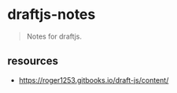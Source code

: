 # draftjs-notes
> Notes for draftjs.

## resources
- https://roger1253.gitbooks.io/draft-js/content/
